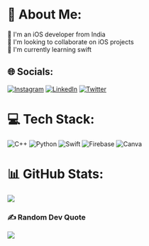 # 💫 About Me:
🔭 I'm an iOS developer from India<br>👯 I'm looking to collaborate on iOS projects<br>🌱 I'm currently learning swift<br>


## 🌐 Socials:
[![Instagram](https://img.shields.io/badge/Instagram-%23E4405F.svg?logo=Instagram&logoColor=white)](https://instagram.com/dhruvshrivastava18) [![LinkedIn](https://img.shields.io/badge/LinkedIn-%230077B5.svg?logo=linkedin&logoColor=white)](https://www.linkedin.com/in/dhruv-shrivastava-a77041201/) [![Twitter](https://img.shields.io/badge/Twitter-%231DA1F2.svg?logo=Twitter&logoColor=white)](https://twitter.com/Dhruv_1802) 

# 💻 Tech Stack:
![C++](https://img.shields.io/badge/c++-%2300599C.svg?style=for-the-badge&logo=c%2B%2B&logoColor=white) ![Python](https://img.shields.io/badge/python-3670A0?style=for-the-badge&logo=python&logoColor=ffdd54) ![Swift](https://img.shields.io/badge/swift-F54A2A?style=for-the-badge&logo=swift&logoColor=white) ![Firebase](https://img.shields.io/badge/firebase-%23039BE5.svg?style=for-the-badge&logo=firebase) ![Canva](https://img.shields.io/badge/Canva-%2300C4CC.svg?style=for-the-badge&logo=Canva&logoColor=white)

# 📊 GitHub Stats:
![](https://github-readme-streak-stats.herokuapp.com/?user=dhruvshrivastava18&theme=dark&hide_border=true&include_all_commits=true)<br/>


### ✍️ Random Dev Quote
![](https://quotes-github-readme.vercel.app/api?type=horizontal&theme=radical)
